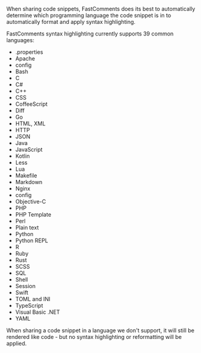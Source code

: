 When sharing code snippets, FastComments does its best to automatically determine which
programming language the code snippet is in to automatically format and apply syntax highlighting.

FastComments syntax highlighting currently supports 39 common languages:

- .properties
- Apache
- config
- Bash
- C
- C#
- C++
- CSS
- CoffeeScript
- Diff
- Go
- HTML, XML
- HTTP
- JSON
- Java
- JavaScript
- Kotlin
- Less
- Lua
- Makefile
- Markdown
- Nginx
- config
- Objective-C
- PHP
- PHP Template
- Perl
- Plain text
- Python
- Python REPL
- R
- Ruby
- Rust
- SCSS
- SQL
- Shell
- Session
- Swift
- TOML and INI
- TypeScript
- Visual Basic .NET
- YAML

When sharing a code snippet in a language we don't support, it will still be rendered like code -
but no syntax highlighting or reformatting will be applied.
